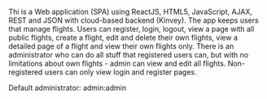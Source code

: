 Thi is a Web application (SPA) using ReactJS, HTML5, JavaScript, AJAX, REST and JSON with cloud-based backend (Kinvey). The app keeps users that manage flights. Users can register, login, logout, view a page with all public flights, create a flight, edit and delete their own flights, view a detailed page of a flight and view their own flights only. There is an administrator who can do all stuff that registered users can, but with no limitations about own flights - admin can view and edit all flights. Non-registered users can only view login and register pages.

Default administrator:
admin:admin
